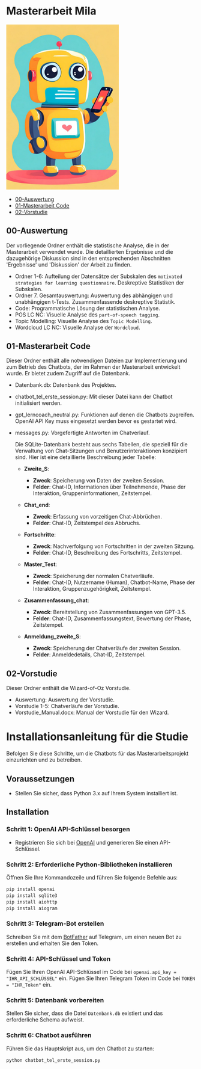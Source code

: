 # Masterarbeit Mila

<img src="https://github.com/AlexVike/Masterarbeit/blob/main/Chatbot_Telegram_BIld.jpg" width="300">


- [00-Auswertung](https://github.com/AlexVike/Masterarbeit/tree/main/Auswertung)
- [01-Masterarbeit Code](https://github.com/AlexVike/Masterarbeit/tree/main/Masterarbeit%20Code)
- [02-Vorstudie](https://github.com/AlexVike/Masterarbeit/tree/main/Vorstudie)


## 00-Auswertung
Der vorliegende Ordner enthält die statistische Analyse, die in der Masterarbeit verwendet wurde. Die detaillierten Ergebnisse und die dazugehörige Diskussion sind in den entsprechenden Abschnitten 'Ergebnisse' und 'Diskussion' der Arbeit zu finden.

- Ordner 1-6: Aufteilung der Datensätze der Subskalen des ```motivated strategies for learning questionnaire```. Deskreptive Statistiken der Subskalen.
- Ordner 7. Gesamtauswertung: Auswertung des abhängigen und unabhängigen t-Tests. Zusammenfassende deskreptive Statistik.
- Code: Programmatische Lösung der statistischen Analyse.
- POS LC NC: Visuelle Analyse des ```part-of-speech tagging```.
- Topic Modelling: Visuelle Analyse des ```Topic Modelling```.
- Wordcloud LC NC: Visuelle Analyse der ```Wordcloud```.

## 01-Masterarbeit Code
Dieser Ordner enthält alle notwendigen Dateien zur Implementierung und zum Betrieb des Chatbots, der im Rahmen der Masterarbeit entwickelt wurde. Er bietet zudem Zugriff auf die Datenbank.

- Datenbank.db: Datenbank des Projektes.
- chatbot_tel_erste_session.py: Mit dieser Datei kann der Chatbot initialisiert werden.
- gpt_lerncoach_neutral.py: Funktionen auf denen die Chatbots zugreifen. OpenAI API Key muss eingesetzt werden bevor es gestartet wird.
- messages.py: Vorgefertigte Antworten im Chatverlauf.

  Die SQLite-Datenbank besteht aus sechs Tabellen, die speziell für die Verwaltung von Chat-Sitzungen und Benutzerinteraktionen konzipiert sind. Hier ist eine detaillierte Beschreibung jeder Tabelle:
  
  - **Zweite_S**: 
    - **Zweck**: Speicherung von Daten der zweiten Session.
    - **Felder**: Chat-ID, Informationen über Teilnehmende, Phase der Interaktion, Gruppeninformationen, Zeitstempel.
  
  - **Chat_end**: 
    - **Zweck**: Erfassung von vorzeitigen Chat-Abbrüchen.
    - **Felder**: Chat-ID, Zeitstempel des Abbruchs.
  
  - **Fortschritte**: 
    - **Zweck**: Nachverfolgung von Fortschritten in der zweiten Sitzung.
    - **Felder**: Chat-ID, Beschreibung des Fortschritts, Zeitstempel.
  
  - **Master_Test**: 
    - **Zweck**: Speicherung der normalen Chatverläufe.
    - **Felder**: Chat-ID, Nutzername (Human), Chatbot-Name, Phase der Interaktion, Gruppenzugehörigkeit, Zeitstempel.
  
  - **Zusammenfassung_chat**: 
    - **Zweck**: Bereitstellung von Zusammenfassungen von GPT-3.5.
    - **Felder**: Chat-ID, Zusammenfassungstext, Bewertung der Phase, Zeitstempel.
  
  - **Anmeldung_zweite_S**: 
    - **Zweck**: Speicherung der Chatverläufe der zweiten Session.
    - **Felder**: Anmeldedetails, Chat-ID, Zeitstempel.


## 02-Vorstudie
Dieser Ordner enthält die Wizard-of-Oz Vorstudie.

- Auswertung: Auswertung der Vorstudie.
- Vorstudie 1-5: Chatverläufe der Vorstudie.
- Vorstudie_Manual.docx: Manual der Vorstudie für den Wizard.

# Installationsanleitung für die Studie

Befolgen Sie diese Schritte, um die Chatbots für das Masterarbeitsprojekt einzurichten und zu betreiben.

## Voraussetzungen

- Stellen Sie sicher, dass Python 3.x auf Ihrem System installiert ist.

## Installation

### Schritt 1: OpenAI API-Schlüssel besorgen

- Registrieren Sie sich bei [OpenAI](https://openai.com/) und generieren Sie einen API-Schlüssel.

### Schritt 2: Erforderliche Python-Bibliotheken installieren

Öffnen Sie Ihre Kommandozeile und führen Sie folgende Befehle aus:

```bash
pip install openai
pip install sqlite3
pip install aiohttp
pip install aiogram
```
### Schritt 3: Telegram-Bot erstellen
Schreiben Sie mit dem [BotFather](https://telegram.me/BotFather) auf Telegram, um einen neuen Bot zu erstellen und erhalten Sie den Token.

### Schritt 4: API-Schlüssel und Token
Fügen Sie Ihren OpenAI API-Schlüssel im Code bei `openai.api_key = "IHR_API_SCHLÜSSEL"` ein.
Fügen Sie Ihren Telegram Token im Code bei `TOKEN = "IHR_Token"` ein.

### Schritt 5: Datenbank vorbereiten
Stellen Sie sicher, dass die Datei `Datenbank.db` existiert und das erforderliche Schema aufweist.

### Schritt 6: Chatbot ausführen
Führen Sie das Hauptskript aus, um den Chatbot zu starten:

```bash
python chatbot_tel_erste_session.py
```
